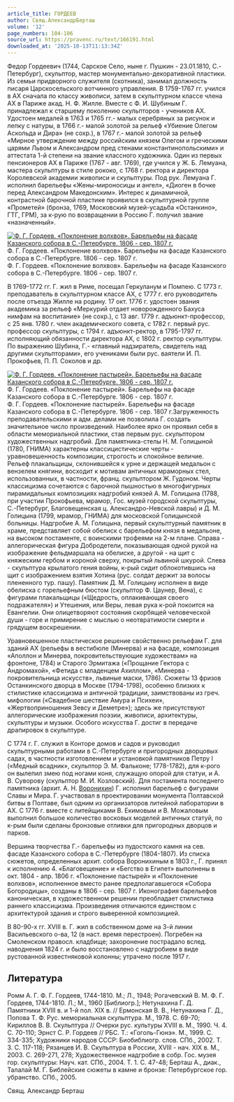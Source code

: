 ```yaml
---
article_title: ГОРДЕЕВ
author: Свящ.АлександрБерташ
volume: '12'
page_numbers: 104-106
source_url: https://pravenc.ru/text/166191.html
downloaded_at: '2025-10-13T11:13:34Z'
---
```


Федор Гордеевич (1744, Сарское Село, ныне г. Пушкин - 23.01.1810, С.-Петербург), скульптор, мастер монументально-декоративной пластики. Из семьи придворного служителя (скотника), занимал должность писаря Царскосельского вотчинного управления. В 1759-1767 гг. учился в АХ сначала по классу живописи, затем в скульптурном классе члена АХ в Париже акад. Н. Ф. Жилле. Вместе с Ф. И. Шубиным Г. принадлежал к старшему поколению скульпторов - учеников АХ. Удостоен медалей в 1763 и 1765 гг.- малых серебряных за рисунок и лепку с натуры, в 1766 г.- малой золотой за рельеф «Убиение Олегом Аскольда и Дира» (не сохр.), в 1767 г.- малой золотой за рельеф «Мирное утверждение между российским князем Олегом и греческими царями Львом и Александром пред стенами константинопольскими» и аттестата 1-й степени на звание классного художника. Один из первых пенсионеров АХ в Париже (1767 - авг. 1769), где учился у Ж. Б. Лемуана, мастера скульптуры в стиле рококо, с 1768 г. ректора и директора Королевской академии живописи и скульптуры. Под рук. Лемуана Г. исполнил барельефы «Жены-мироносицы и ангел», «Диоген в бочке перед Александром Македонским». Интерес к динамичной, контрастной барочной пластике проявился в скульптурной группе «Прометей» (бронза, 1769, Московский музей-усадьба «Останкино», ГТГ, ГРМ), за к-рую по возвращении в Россию Г. получил звание «назначенный».

[![Ф. Г. Гордеев. «Поклонение волхвов». Барельефы на фасаде Казанского собора в С.-Петербурге. 1806 - сер. 1807 г.](https://pravenc.ru/data/131/472/1234/i200.jpg "Кликните для увеличения картинки")](https://pravenc.ru/data/131/472/1234/i400.jpg)Ф. Г. Гордеев. «Поклонение волхвов». Барельефы на фасаде Казанского собора в С.-Петербурге. 1806 - сер. 1807 г.  
Ф. Г. Гордеев. «Поклонение волхвов». Барельефы на фасаде Казанского собора в С.-Петербурге. 1806 - сер. 1807 г.

В 1769-1772 гг. Г. жил в Риме, посещал Геркуланум и Помпею. С 1773 г. преподаватель в скульптурном классе АХ, с 1777 г. его руководитель после отъезда Жилле на родину. 17 окт. 1776 г. удостоен звания академика за рельеф «Меркурий отдает новорожденного Бахуса нимфам на воспитание» (не сохр.), с 13 авг. 1779 г. адъюнкт-профессор, с 25 янв. 1780 г. член академического совета, с 1782 г. первый рус. профессор скульптуры, с 1794 г. адъюнкт-ректор, в 1795-1797 гг. исполняющий обязанности директора АХ, с 1802 г. ректор скульптуры. По выражению Шубина, Г.- «главный надзиратель, свидетель над другими скульпторами», его учениками были рус. ваятели И. П. Прокофьев, П. П. Соколов и др.

[![Ф. Г. Гордеев. «Поклонение пастырей». Барельефы на фасаде Казанского собора в С.-Петербурге. 1806 - сер. 1807 г.](https://pravenc.ru/data/105/472/1234/i200.jpg "Кликните для увеличения картинки")](https://pravenc.ru/data/105/472/1234/i400.jpg)Ф. Г. Гордеев. «Поклонение пастырей». Барельефы на фасаде Казанского собора в С.-Петербурге. 1806 - сер. 1807 г.  
Ф. Г. Гордеев. «Поклонение пастырей». Барельефы на фасаде Казанского собора в С.-Петербурге. 1806 - сер. 1807 г.Загруженность преподавательскими и адм. делами не позволила Г. создать значительное число произведений. Наиболее ярко он проявил себя в области мемориальной пластики, став первым рус. скульптором художественных надгробий. Для памятника-стелы Н. М. Голицыной (1780, ГНИМА) характерны классицистические черты - уравновешенность композиции, строгость и спокойное величие. Рельеф плакальщицы, склонившейся к урне и держащей медальон с вензелем княгини, восходит к мотивам античных мраморных стел, использованных, в частности, франц. скульптором Ж. Гудоном. Черты классицизма сочетаются с барочной пышностью в многофигурных пирамидальных композициях надгробий князей А. М. Голицына (1788, при участии Прокофьева, мрамор, Гос. музей городской скульптуры, С.-Петербург, Благовещенская ц. Александро-Невской лавры) и Д. М. Голицына (1799, мрамор, ГНИМА) для московской Голицынской больницы. Надгробие А. М. Голицына, первый скульптурный памятник в храме, представляет собой обелиск с барельефом князя в медальоне, на высоком постаменте, с воинскими трофеями на 2-м плане. Справа - аллегорическая фигура Добродетели, показывающая одной рукой на изображение фельдмаршала на обелиске, а другой - на щит с княжеским гербом и короной сверху, покрытый львиной шкурой. Слева - скульптура крылатого гения войны, к-рый сидит облокотившись на щит с изображением взятия Хотина (рус. солдат держит за волосы плененного тур. пашу). Памятник Д. М. Голицыну исполнен в виде обелиска с горельефным бюстом (скульптор Ф. Цаунер, Вена), с фигурами плакальщицы («Щедрость, оплакивающая своего подражателя») и Утешения, или Веры, левая рука к-рой покоится на Евангелии. Они олицетворяют состояния скорбящей человеческой души - горе и примирение с мыслью о неотвратимости смерти и грядущем воскрешении.

Уравновешенное пластическое решение свойственно рельефам Г. для зданий АХ (рельефы в вестибюле (Минерва) и на фасаде, композиция «Аполлон и Минерва, покровительствующие художествам» на фронтоне, 1784) и Старого Эрмитажа («Прощание Гектора с Андромахой», «Фетида с младенцем Ахиллом», «Минерва - покровительница искусств», львиные маски, 1786). Сюжеты 13 фризов Останкинского дворца в Москве (1794-1798), особенно близких к стилистике классицизма и античной традиции, заимствованы из греч. мифологии («Свадебное шествие Амура и Психеи», «Жертвоприношения Зевсу и Деметре»); здесь же присутствуют аллегорические изображения поэзии, живописи, архитектуры, скульптуры и музыки. Особого искусства Г. достиг в передаче драпировок в скульптуре.

С 1774 г. Г. служил в Конторе домов и садов и руководил скульптурными работами в С.-Петербурге и пригородных дворцовых садах, в частности изготовлением и установкой памятников Петру I («Медный всадник», скульптор Э. М. Фальконе; 1778-1782), для к-рого он вылепил змею под ногами коня, служащую опорой для статуи, и А. В. Суворову (скульптор М. И. Козловский). Для постамента последнего памятника (архит. А. Н. [Воронихин](https://pravenc.ru/text/Воронихин.html)) Г. исполнил барельеф с фигурами Славы и Мира. Г. участвовал в проектировании монумента Полтавской битвы в Полтаве, был одним из организаторов литейной лаборатории в АХ. С 1776 г. вместе с литейщиками В. Екимовым и В. Можаловым выполнил большое количество восковых моделей античных статуй, по к-рым были сделаны бронзовые отливки для пригородных дворцов и парков.

Вершина творчества Г.- барельефы из пудостского камня на сев. фасаде Казанского собора в С.-Петербурге (1804-1807). Из списка сюжетов, определенных архит. собора Воронихиным в 1803 г., Г. принял к исполнению 4. «Благовещение» и «Бегство в Египет» выполнены в окт. 1804 - апр. 1806 г. «Поклонение пастырей» и «Поклонение волхвов», исполненное вместо ранее предполагавшегося «Собора Богородицы», созданы в 1806 - сер. 1807 г. Иконография барельефов каноническая, в художественном решении преобладает стилистика раннего классицизма. Произведения отличаются единством с архитектурой здания и строго выверенной композицией.

В 80-90-х гг. XVIII в. Г. жил в собственном доме на 3-й линии Васильевского о-ва, 12 (в наст. время перестроен). Погребен на Смоленском правосл. кладбище; захоронение пострадало вслед. наводнения 1824 г. и было восстановлено с надгробием в виде рустованной известняковой колонны; утрачено после 1917 г.

## Литература

Ромм А. Г. Ф. Г. Гордеев, 1744-1810. М.; Л., 1948; Рогачевский В. М. Ф. Г. Гордеев, 1744-1810. Л.; М., 1960 [Библиогр.]; Нетунахина Г. Д. Памятники XVIII в. и 1-й пол. XIX в. // Ермонская В. В., Нетунахина Г. Д., Попова Т. Ф. Рус. мемориальная скульптура. М., 1978. С. 69-70; Кириллов В. В. Скульптура // Очерки рус. культуры XVIII в. М., 1990. Ч. 4. С. 70-110; Эрнст С. Р. Гордеев // РБС. Т.: «Гоголь-Гюнэ». М., 1999. С. 334-335; Художники народов СССР: Биобиблиогр. слов. СПб., 2002. Т. 3. С. 117-118; Рязанцев И. В. Скульптура в России, XVIII - нач. XIX в. М., 2003. С. 269-271, 278; Художественное надгробие в собр. Гос. музея гор. скульптуры: Науч. кат. СПб., 2004. Т. 1. С. 47-48; Берташ А., диак., Талалай М. Г. Библейские сюжеты в камне и бронзе: Петербургское гор. убранство. СПб., 2005.

Свящ.  Александр   Берташ
